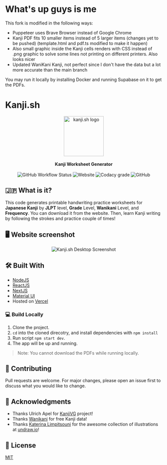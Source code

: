 # What's up guys is me

This fork is modified in the following ways:

-   Puppeteer uses Brave Browser instead of Google Chrome
-   Kanji PDF fits 10 smaller items instead of 5 larger items (changes yet to be pushed) (template.html and pdf.ts modified to make it happen)
-   Also small graphic inside the Kanji cells renders with CSS instead of .png graphic to solve some lines not printing on different printers. Also looks nicer
-   Updated WaniKani Kanji, not perfect since I don't have the data but a lot more accurate than the main branch

You may run it locally by installing Docker and running Supabase on it to get the PDFs. 

# Kanji.sh

<div align="center">
    <img width="128" height="128" src="https://kanji.sh/logo192.png" alt="kanji.sh logo">
    <br/>
    <br/>
    <b> Kanji Worksheet Generator </b>
    <br/>
</div>
<br/>
<div align="center">
<img alt="GitHub Workflow Status" src="https://img.shields.io/github/actions/workflow/status/aruke/kanji.sh/build-upload-pdfs.yaml?logo=github&label=deploy"> 
<img alt="Website" src="https://img.shields.io/website?label=vercel&logo=vercel&up_color=black&up_message=kanji.sh&url=https%3A%2F%2Fkanji.sh"> 
<img alt="Codacy grade" src="https://img.shields.io/codacy/grade/5b4867029b8b4bd1bf6b7c638d5bacee?logo=codacy"> 
<img alt="GitHub" src="https://img.shields.io/github/license/aruke/kanji.sh"> 
</div>

## 🇯🇵 What is it?

This code generates printable handwriting practice worksheets for **Japanese Kanji** by **JLPT** level, **Grade**
Level, **Wanikani** Level, and **Frequency**. You can download it from the website. Then, learn Kanji writing by
following the strokes and practice couple of times!

## 🖥 Website screenshot

<div align="center">
    <img src="https://kanji.sh/assets/desktop-screenshot.png" alt="Kanji.sh Desktop Screenshot">
</div>

## 🛠 Built With

-   [NodeJS](https://nodejs.org/en/)
-   [ReactJS](https://reactjs.org/)
-   [NextJS](https://nextjs.org/)
-   [Material UI](https://material-ui.com/)
-   Hosted on [Vercel](https://vercel.com)

### 💻 Build Locally

1. Clone the project.
2. `cd` into the cloned direcotry, and install dependencies with `npm install`
3. Run script `npm start dev`.
4. The app will be up and running.

> Note: You cannot download the PDFs while running locally.

## 💬 Contributing

Pull requests are welcome. For major changes, please open an issue first to discuss what you would like to change.

## 💌 Acknowledgments

-   Thanks Ulrich Apel for [KanjiVG](https://kanjivg.tagaini.net/) project!
-   Thanks [Wanikani](http://wanikani.com/) for free Kanji data!
-   Thanks [Katerina Limpitsouni](https://twitter.com/ninaLimpi) for the awesome collection of illustrations
    at [undraw.io](https://undraw.co/)!

## 📜 License

[MIT](LICENSE)
